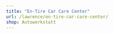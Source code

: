 ```yaml
---
title: "En-Tire Car Care Center"
url: /lawrence/en-tire-car-care-center/
shop: Autowerkstatt
---
```

